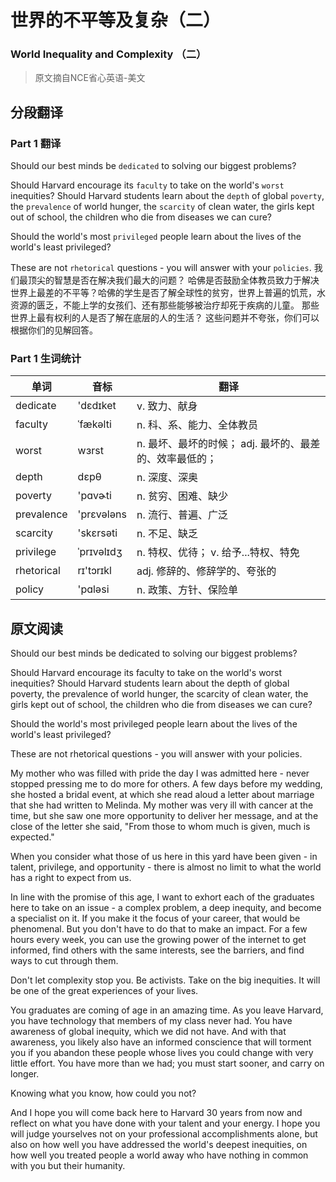 # 世界的不平等及复杂（二）
### World Inequality and Complexity （二）
>原文摘自NCE省心英语-美文

## 分段翻译

### Part 1 翻译

Should our best minds be `dedicated` to solving our biggest problems?

Should Harvard encourage its `faculty` to take on the world's `worst` inequities? Should Harvard students learn about the `depth` of global `poverty`, the `prevalence` of world hunger, the `scarcity` of clean water, the girls kept out of school, the children who die from diseases we can cure?

Should the world's most `privileged` people learn about the lives of the world's least privileged?

These are not `rhetorical` questions - you will answer with your `policies`.
我们最顶尖的智慧是否在解决我们最大的问题？
哈佛是否鼓励全体教员致力于解决世界上最差的不平等？哈佛的学生是否了解全球性的贫穷，世界上普遍的饥荒，水资源的匮乏，不能上学的女孩们、还有那些能够被治疗却死于疾病的儿童。
那些世界上最有权利的人是否了解在底层的人的生活？
这些问题并不夸张，你们可以根据你们的见解回答。

### Part 1 生词统计
| 单词 | 音标 | 翻译 |
|-|-|-|
| dedicate | 'dɛdɪket | v. 致力、献身 |
| faculty | ˈfækəlti | n. 科、系、能力、全体教员 |
| worst | wɜrst | n. 最坏、最坏的时候； adj. 最坏的、最差的、效率最低的； |
| depth | dɛpθ | n. 深度、深奥 |
| poverty | 'pɑvɚti | n. 贫穷、困难、缺少 |
| prevalence | 'prɛvələns | n. 流行、普遍、广泛 |
| scarcity | 'skɛrsəti | n. 不足、缺乏 |
| privilege | ˈprɪvəlɪdʒ | n. 特权、优待； v. 给予...特权、特免 |
| rhetorical | rɪ'tɔrɪkl | adj. 修辞的、修辞学的、夸张的 |
| policy | 'pɑləsi | n. 政策、方针、保险单 |

## 原文阅读

Should our best minds be dedicated to solving our biggest problems?

Should Harvard encourage its faculty to take on the world's worst inequities? Should Harvard students learn about the depth of global poverty, the prevalence of world hunger, the scarcity of clean water, the girls kept out of school, the children who die from diseases we can cure?

Should the world's most privileged people learn about the lives of the world's least privileged?

These are not rhetorical questions - you will answer with your policies.

My mother who was filled with pride the day I was admitted here - never stopped pressing me to do more for others. A few days before my wedding, she hosted a bridal event, at which she read aloud a letter about marriage that she had written to Melinda. My mother was very ill with cancer at the time, but she saw one more opportunity to deliver her message, and at the close of the letter she said, "From those to whom much is given, much is expected."

When you consider what those of us here in this yard have been given - in talent, privilege, and opportunity - there is almost no limit to what the world has a right to expect from us.

In line with the promise of this age, I want to exhort each of the graduates here to take on an issue - a complex problem, a deep inequity, and become a specialist on it. If you make it the focus of your career, that would be phenomenal. But you don't have to do that to make an impact. For a few hours every week, you can use the growing power of the internet to get informed, find others with the same interests, see the barriers, and find ways to cut through them.

Don't let complexity stop you. Be activists. Take on the big inequities. It will be one of the great experiences of your lives.

You graduates are coming of age in an amazing time. As you leave Harvard, you have technology that members of my class never had. You have awareness of global inequity, which we did not have. And with that awareness, you likely also have an informed conscience that will torment you if you abandon these people whose lives you could change with very little effort. You have more than we had; you must start sooner, and carry on longer.

Knowing what you know, how could you not?

And I hope you will come back here to Harvard 30 years from now and reflect on what you have done with your talent and your energy. I hope you will judge yourselves not on your professional accomplishments alone, but also on how well you have addressed the world's deepest inequities, on how well you treated people a world away who have nothing in common with you but their humanity.